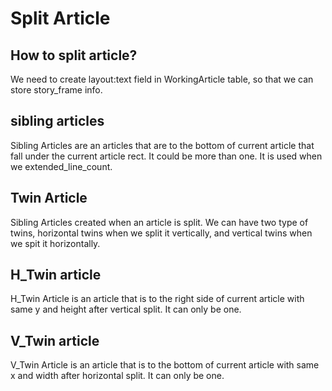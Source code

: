 # Split Article

## How to split article?

We need to create layout:text field in WorkingArticle table,
so that we can store story_frame info.

## sibling articles

Sibling Articles are an articles that are to the bottom of current article
that fall under the current article rect. It could be more than one.
It is used when we extended_line_count.

## Twin Article

Sibling Articles created when an article is split.
We can have two type of twins, horizontal twins when we split it vertically,
and vertical twins when we spit it horizontally.

## H_Twin article

H_Twin Article is an article that is to the right side of current article with
same y and height after vertical split. It can only be one.

## V_Twin article

V_Twin Article is an article that is to the bottom of current article with
same x and width after horizontal split. It can only be one.
